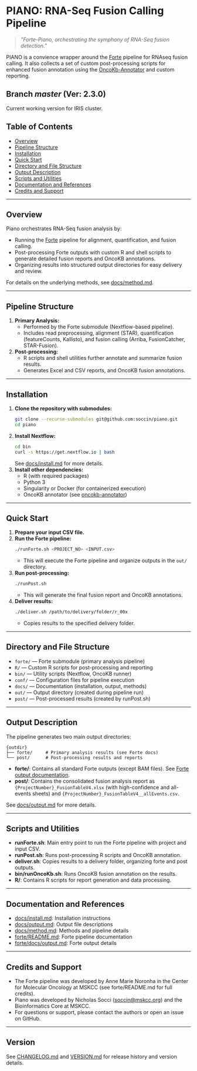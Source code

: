 # PIANO: RNA-Seq Fusion Calling Pipeline

> *"Forte-Piano, orchestrating the symphony of RNA-Seq fusion 
detection."*

PIANO is a convience wrapper around the [Forte](https://github.com/mskcc/forte) pipeline for RNAseq fusion calling. It also collects a set of custom post-processing scripts for enhanced fusion annotation using the [OncoKb-Annotator](https://github.com/oncokb/oncokb-annotator) and custom reporting.

## Branch *master* (Ver: 2.3.0)

Current working version for IRIS cluster. 

## Table of Contents
- [Overview](#overview)
- [Pipeline Structure](#pipeline-structure)
- [Installation](#installation)
- [Quick Start](#quick-start)
- [Directory and File Structure](#directory-and-file-structure)
- [Output Description](#output-description)
- [Scripts and Utilities](#scripts-and-utilities)
- [Documentation and References](#documentation-and-references)
- [Credits and Support](#credits-and-support)

---

## Overview

Piano orchestrates RNA-Seq fusion analysis by:
- Running the [Forte](https://github.com/mskcc/forte) pipeline for alignment, quantification, and fusion calling.
- Post-processing Forte outputs with custom R and shell scripts to generate detailed fusion reports and OncoKB annotations.
- Organizing results into structured output directories for easy delivery and review.

For details on the underlying methods, see [docs/method.md](docs/method.md).

---

## Pipeline Structure

1. **Primary Analysis:**
   - Performed by the Forte submodule (Nextflow-based pipeline).
   - Includes read preprocessing, alignment (STAR), quantification (featureCounts, Kallisto), and fusion calling (Arriba, FusionCatcher, STAR-Fusion).
2. **Post-processing:**
   - R scripts and shell utilities further annotate and summarize fusion results.
   - Generates Excel and CSV reports, and OncoKB fusion annotations.

---

## Installation

1. **Clone the repository with submodules:**
   ```bash
   git clone --recurse-submodules git@github.com:soccin/piano.git
   cd piano
   ```
2. **Install Nextflow:**
   ```bash
   cd bin
   curl -s https://get.nextflow.io | bash
   ```
   See [docs/install.md](docs/install.md) for more details.
3. **Install other dependencies:**
   - R (with required packages)
   - Python 3
   - Singularity or Docker (for containerized execution)
   - OncoKB annotator (see [oncokb-annotator](https://github.com/oncokb/oncokb-annotator))

---

## Quick Start

1. **Prepare your input CSV file.**
2. **Run the Forte pipeline:**
   ```bash
   ./runForte.sh <PROJECT_NO> <INPUT.csv>
   ```
   - This will execute the Forte pipeline and organize outputs in the `out/` directory.
3. **Run post-processing:**
   ```bash
   ./runPost.sh
   ```
   - This will generate the final fusion report and OncoKB annotations.
4. **Deliver results:**
   ```bash
   ./deliver.sh /path/to/delivery/folder/r_00x
   ```
   - Copies results to the specified delivery folder.

---

## Directory and File Structure

- `forte/` — Forte submodule (primary analysis pipeline)
- `R/` — Custom R scripts for post-processing and reporting
- `bin/` — Utility scripts (Nextflow, OncoKB runner)
- `conf/` — Configuration files for pipeline execution
- `docs/` — Documentation (installation, output, methods)
- `out/` — Output directory (created during pipeline run)
- `post/` — Post-processed results (created by runPost.sh)

---

## Output Description

The pipeline generates two main output directories:

```
{outdir}
├── forte/     # Primary analysis results (see Forte docs)
└── post/      # Post-processing results and reports
```

- **forte/**: Contains all standard Forte outputs (except BAM files). See [Forte output documentation](https://github.com/mskcc/forte/blob/main/docs/output.md).
- **post/**: Contains the consolidated fusion analysis report as `{ProjectNumber}_FusionTableV4.xlsx` (with high-confidence and all-events sheets) and `{ProjectNumber}_FusionTableV4__allEvents.csv`.

See [docs/output.md](docs/output.md) for more details.

---

## Scripts and Utilities

- **runForte.sh**: Main entry point to run the Forte pipeline with project and input CSV.
- **runPost.sh**: Runs post-processing R scripts and OncoKB annotation.
- **deliver.sh**: Copies results to a delivery folder, organizing forte and post outputs.
- **bin/runOncoKb.sh**: Runs OncoKB fusion annotation on the results.
- **R/**: Contains R scripts for report generation and data processing.

---

## Documentation and References

- [docs/install.md](docs/install.md): Installation instructions
- [docs/output.md](docs/output.md): Output file descriptions
- [docs/method.md](docs/method.md): Methods and pipeline details
- [forte/README.md](forte/README.md): Forte pipeline documentation
- [forte/docs/output.md](https://github.com/mskcc/forte/blob/main/docs/output.md): Forte output details

---

## Credits and Support

- The Forte pipeline was developed by Anne Marie Noronha in the Center for Molecular Oncology at MSKCC (see forte/README.md for full credits).
- Piano was developed by Nicholas Socci (soccin@mskcc.org) and the Bioinformatics Core at MSKCC.
- For questions or support, please contact the authors or open an issue on GitHub.

---

## Version

See [CHANGELOG.md](CHANGELOG.md) and [VERSION.md](VERSION.md) for release history and version details.
